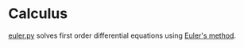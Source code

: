 # Calculus
[euler.py](https://github.com/theeemanuel/math/blob/main/calculus/euler.py) solves first order differential equations using [Euler's method]( https://en.wikipedia.org/wiki/Euler_method#:~:text=The%20Euler%20method%20is%20a,proportional%20to%20the%20step%20size.).
